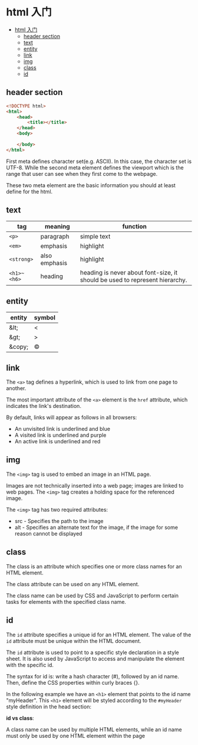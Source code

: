 # html 入门

- [html 入门](#html-入门)
  - [header section](#header-section)
  - [text](#text)
  - [entity](#entity)
  - [link](#link)
  - [img](#img)
  - [class](#class)
  - [id](#id)

## header section

``` html
<!DOCTYPE html>
<html>
    <head>
        <title></title>
    </head>
    <body>
        
    </body>
</html>
```

First meta defines character set(e.g. ASCII). In this case, the character set is UTF-8. While the second meta element defines the viewport which is the range that user can see when they first come to the webpage.

These two meta element are the basic information you should at least define for the html.

## text

| tag       | meaning       | function                                                     |
| --------- | ------------- | ------------------------------------------------------------ |
| `<p>`       | paragraph     | simple text                                                  |
| `<em>`      | emphasis      | highlight                                                    |
| `<strong>`  | also emphasis | highlight                                                    |
| `<h1>~<h6>` | heading       | heading is never about font-size, it should be used to represent hierarchy. |

## entity

| entity  | symbol |
| ------- | ------ |
| \&lt;   | <      |
| \&gt;   | >      |
| \&copy; | &copy; |

## link

The `<a>` tag defines a hyperlink, which is used to link from one page to another.

The most important attribute of the `<a>` element is the `href` attribute, which indicates the link's destination.

By default, links will appear as follows in all browsers:

- An unvisited link is underlined and blue
- A visited link is underlined and purple
- An active link is underlined and red

## img

The `<img>` tag is used to embed an image in an HTML page.

Images are not technically inserted into a web page; images are linked to web pages. The `<img>` tag creates a holding space for the referenced image.

The `<img>` tag has two required attributes:

- src - Specifies the path to the image
- alt - Specifies an alternate text for the image, if the image for some reason cannot be displayed

## class

The class is an attribute which specifies one or more class names for an HTML element.

The class attribute can be used on any HTML element.

The class name can be used by CSS and JavaScript to perform certain tasks for elements with the specified class name.

## id

The `id` attribute specifies a unique id for an HTML element. The value of the `id` attribute must be unique within the HTML document.

The `id` attribute is used to point to a specific style declaration in a style sheet. It is also used by JavaScript to access and manipulate the element with the specific id.

The syntax for id is: write a hash character (#), followed by an id name. Then, define the CSS properties within curly braces {}.

In the following example we have an `<h1>` element that points to the id name "myHeader". This `<h1>` element will be styled according to the `#myHeader` style definition in the head section:

**id vs class**:

A class name can be used by multiple HTML elements, while an id name must only be used by one HTML element within the page
